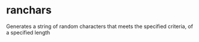 # ranchars
Generates a string of random characters that meets the specified criteria, of a specified length
